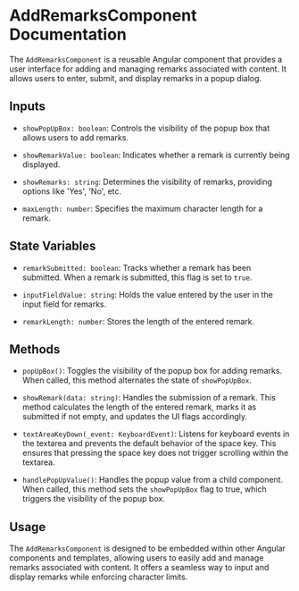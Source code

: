 # AddRemarksComponent Documentation

The `AddRemarksComponent` is a reusable Angular component that provides a user interface for adding and managing remarks associated with content. It allows users to enter, submit, and display remarks in a popup dialog.

## Inputs

- `showPopUpBox: boolean`:
  Controls the visibility of the popup box that allows users to add remarks.

- `showRemarkValue: boolean`:
  Indicates whether a remark is currently being displayed.

- `showRemarks: string`:
  Determines the visibility of remarks, providing options like 'Yes', 'No', etc.

- `maxLength: number`:
  Specifies the maximum character length for a remark.

## State Variables

- `remarkSubmitted: boolean`:
  Tracks whether a remark has been submitted. When a remark is submitted, this flag is set to `true`.

- `inputFieldValue: string`:
  Holds the value entered by the user in the input field for remarks.

- `remarkLength: number`:
  Stores the length of the entered remark.

## Methods

- `popUpBox()`:
  Toggles the visibility of the popup box for adding remarks. When called, this method alternates the state of `showPopUpBox`.

- `showRemark(data: string)`:
  Handles the submission of a remark. This method calculates the length of the entered remark, marks it as submitted if not empty, and updates the UI flags accordingly.

- `textAreaKeyDown(_event: KeyboardEvent)`:
  Listens for keyboard events in the textarea and prevents the default behavior of the space key. This ensures that pressing the space key does not trigger scrolling within the textarea.

- `handlePopUpValue()`:
  Handles the popup value from a child component. When called, this method sets the `showPopUpBox` flag to true, which triggers the visibility of the popup box.

## Usage

The `AddRemarksComponent` is designed to be embedded within other Angular components and templates, allowing users to easily add and manage remarks associated with content. It offers a seamless way to input and display remarks while enforcing character limits.